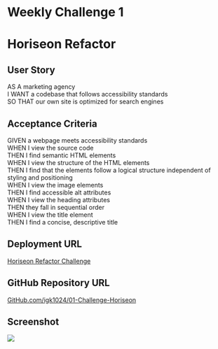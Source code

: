 # Weekly Challenge 1
<h1>Horiseon Refactor</h1>

<h2>User Story</h2>
<p>AS A marketing agency<br />
I WANT a codebase that follows accessibility standards<br />
SO THAT our own site is optimized for search engines</p>

<h2>Acceptance Criteria</h2>
<p>GIVEN a webpage meets accessibility standards<br />
WHEN I view the source code<br />
THEN I find semantic HTML elements<br />
WHEN I view the structure of the HTML elements<br />
THEN I find that the elements follow a logical structure independent of styling and positioning<br />
WHEN I view the image elements<br />
THEN I find accessible alt attributes<br />
WHEN I view the heading attributes<br />
THEN they fall in sequential order<br />
WHEN I view the title element<br />
THEN I find a concise, descriptive title</p>

<h2>Deployment URL</h2>
<a href="https://igk1024.github.io/01-Challenge-Horiseon/" target="_blank">Horiseon Refactor Challenge</a>

<h2>GitHub Repository URL</h2>
<a href="https://github.com/igk1024/01-Challenge-Horiseon" target="_blank">GitHub.com/igk1024/01-Challenge-Horiseon</a>

<h2>Screenshot</h2>
<img src="/assets/images/horiseon-full-webpage-screenshot.png">